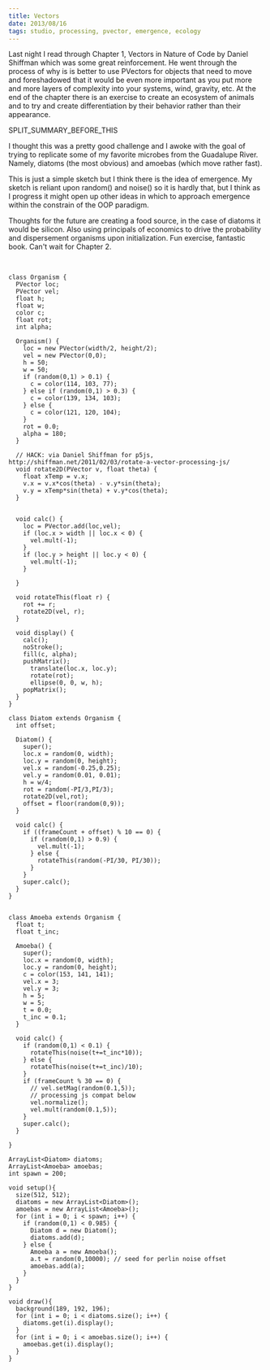 ```yaml
---
title: Vectors
date: 2013/08/16
tags: studio, processing, pvector, emergence, ecology
---
```




Last night I read through Chapter 1, Vectors in Nature of Code by Daniel Shiffman which was some great reinforcement. He went through the process of why is is better to use PVectors for objects that need to move and foreshadowed that it would be even more important as you put more and more layers of complexity into your systems, wind, gravity, etc. At the end of the chapter there is an exercise to create an ecosystem of animals and to try and create differentiation by their behavior rather than their appearance.

SPLIT\_SUMMARY\_BEFORE\_THIS

I thought this was a pretty good challenge and I awoke with the goal of trying to replicate some of my favorite microbes from the Guadalupe River. Namely, diatoms (the most obvious) and amoebas (which move rather fast).

This is just a simple sketch but I think there is the idea of emergence. My sketch is reliant upon random() and noise() so it is hardly that, but I think as I progress it might open up other ideas in which to approach emergence within the constrain of the OOP paradigm.

Thoughts for the future are creating a food source, in the case of diatoms it would be silicon. Also using principals of economics to drive the probability and dispersement organisms upon initialization. Fun exercise, fantastic book. Can't wait for Chapter 2.

<canvas id="ch01sketch" data-processing-sources="ch_01_sketch.pde" width="970" height="247">
</canvas>
<br>

<pre><code data-language="java">class Organism {
  PVector loc;
  PVector vel;
  float h;
  float w;
  color c;
  float rot;
  int alpha;

  Organism() {
    loc = new PVector(width/2, height/2);
    vel = new PVector(0,0);
    h = 50;
    w = 50;
    if (random(0,1) &gt; 0.1) {
      c = color(114, 103, 77);
    } else if (random(0,1) &gt; 0.3) {
      c = color(139, 134, 103);
    } else {
      c = color(121, 120, 104);
    }
    rot = 0.0;
    alpha = 180;
  }

  // HACK: via Daniel Shiffman for p5js, http://shiffman.net/2011/02/03/rotate-a-vector-processing-js/
  void rotate2D(PVector v, float theta) {
    float xTemp = v.x;
    v.x = v.x*cos(theta) - v.y*sin(theta);
    v.y = xTemp*sin(theta) + v.y*cos(theta);
  }


  void calc() {
    loc = PVector.add(loc,vel);
    if (loc.x &gt; width || loc.x &lt; 0) {
      vel.mult(-1);
    }
    if (loc.y &gt; height || loc.y &lt; 0) {
      vel.mult(-1);
    }

  }

  void rotateThis(float r) {
    rot += r;
    rotate2D(vel, r);
  }

  void display() {
    calc();
    noStroke();
    fill(c, alpha);
    pushMatrix();
      translate(loc.x, loc.y);
      rotate(rot);
      ellipse(0, 0, w, h);
    popMatrix();
  }
}

class Diatom extends Organism {
  int offset;

  Diatom() {
    super();
    loc.x = random(0, width);
    loc.y = random(0, height);
    vel.x = random(-0.25,0.25);
    vel.y = random(0.01, 0.01);
    h = w/4;
    rot = random(-PI/3,PI/3);
    rotate2D(vel,rot);
    offset = floor(random(0,9));
  }

  void calc() {
    if ((frameCount + offset) % 10 == 0) {
      if (random(0,1) &gt; 0.9) {
        vel.mult(-1);
      } else {
        rotateThis(random(-PI/30, PI/30));
      }
    }
    super.calc();
  }
}


class Amoeba extends Organism {
  float t;
  float t_inc;

  Amoeba() {
    super();
    loc.x = random(0, width);
    loc.y = random(0, height);
    c = color(153, 141, 141);
    vel.x = 3;
    vel.y = 3;
    h = 5;
    w = 5;
    t = 0.0;
    t_inc = 0.1;
  }

  void calc() {
    if (random(0,1) &lt; 0.1) {
      rotateThis(noise(t+=t_inc*10));
    } else {
      rotateThis(noise(t+=t_inc)/10);
    }
    if (frameCount % 30 == 0) {
      // vel.setMag(random(0.1,5));
      // processing js compat below
      vel.normalize();
      vel.mult(random(0.1,5));
    }
    super.calc();
  }

}

ArrayList&lt;Diatom&gt; diatoms;
ArrayList&lt;Amoeba&gt; amoebas;
int spawn = 200;

void setup(){
  size(512, 512);
  diatoms = new ArrayList&lt;Diatom&gt;();
  amoebas = new ArrayList&lt;Amoeba&gt;();
  for (int i = 0; i &lt; spawn; i++) {
    if (random(0,1) &lt; 0.985) {
      Diatom d = new Diatom();
      diatoms.add(d);
    } else {
      Amoeba a = new Amoeba();
      a.t = random(0,10000); // seed for perlin noise offset
      amoebas.add(a);
    }
  }
}

void draw(){
  background(189, 192, 196);
  for (int i = 0; i &lt; diatoms.size(); i++) {
    diatoms.get(i).display();
  }
  for (int i = 0; i &lt; amoebas.size(); i++) {
    amoebas.get(i).display();
  }
}
</code></pre>





